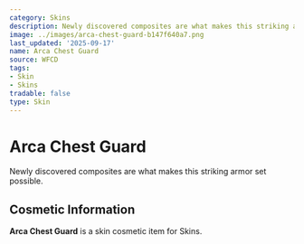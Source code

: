 ```yaml
---
category: Skins
description: Newly discovered composites are what makes this striking armor set possible.
image: ../images/arca-chest-guard-b147f640a7.png
last_updated: '2025-09-17'
name: Arca Chest Guard
source: WFCD
tags:
- Skin
- Skins
tradable: false
type: Skin
---
```


# Arca Chest Guard

Newly discovered composites are what makes this striking armor set possible.

## Cosmetic Information

**Arca Chest Guard** is a skin cosmetic item for Skins.

